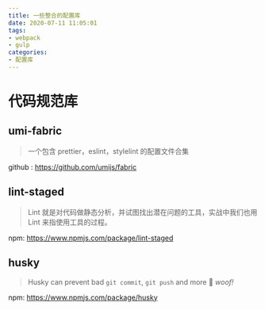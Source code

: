 ```yaml
---
title: 一些整合的配置库
date: 2020-07-11 11:05:01
tags:
- webpack
- gulp
categories:
- 配置库
---
```


# 代码规范库

## umi-fabric

> 一个包含 prettier，eslint，stylelint 的配置文件合集

github : https://github.com/umijs/fabric 



## lint-staged

> Lint 就是对代码做静态分析，并试图找出潜在问题的工具，实战中我们也用 Lint 来指使用工具的过程。 

npm:  https://www.npmjs.com/package/lint-staged 



## husky

>Husky can prevent bad `git commit`, `git push` and more 🐶 *woof!*

npm:  https://www.npmjs.com/package/husky 